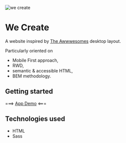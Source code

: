 ![we create](https://user-images.githubusercontent.com/33831675/78376314-6c5d7b80-75ce-11ea-96c6-89b0d1691cc7.png "we create")

# We Create

A website inspired by [The Awwwesomes](https://the-awwwesomes.gitbooks.io/html-css-step-by-step/content/pl/appendix/layouts/index.html "The Awwwesomes layouts") desktop layout.

Particularly oriented on 

* Mobile First approach,
* RWD,
* semantic & accessible HTML,
* BEM methodology.

## Getting started

===> [App Demo](https://filippietruszynski.github.io/we-create/ "App Demo") <===

## 

## Technologies used

* HTML
* Sass
